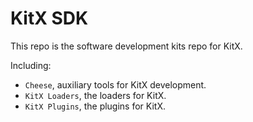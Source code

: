 # KitX SDK

This repo is the software development kits repo for KitX.

Including:

- `Cheese`, auxiliary tools for KitX development.
- `KitX Loaders`, the loaders for KitX.
- `KitX Plugins`, the plugins for KitX.
